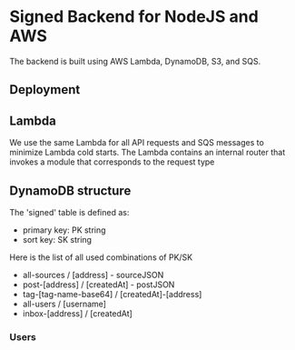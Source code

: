# Signed Backend for NodeJS and AWS

The backend is built using AWS Lambda, DynamoDB, S3, and SQS.

## Deployment

## Lambda
We use the same Lambda for all API requests and SQS messages to minimize Lambda cold starts. The Lambda contains an internal router that invokes a module that corresponds to the request type

## DynamoDB structure
The 'signed' table is defined as:
- primary key: PK string
- sort key: SK string

Here is the list of all used combinations of PK/SK
- all-sources / [address] - sourceJSON
- post-[address] / [createdAt] - postJSON
- tag-[tag-name-base64] / [createdAt]-[address] 
- all-users / [username]
- inbox-[address] / [createdAt]


### Users
###
